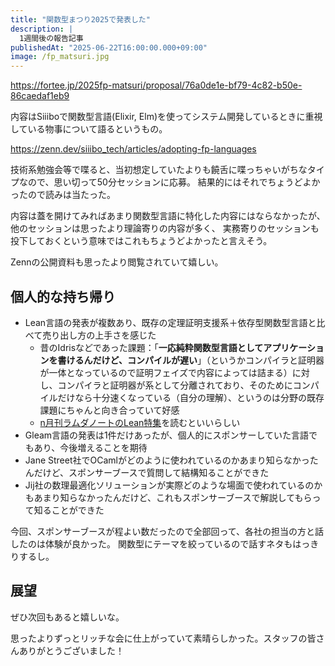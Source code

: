 ```yaml
---
title: "関数型まつり2025で発表した"
description: |
  1週間後の報告記事
publishedAt: "2025-06-22T16:00:00.000+09:00"
image: /fp_matsuri.jpg
---
```


<https://fortee.jp/2025fp-matsuri/proposal/76a0de1e-bf79-4c82-b50e-86caedaf1eb9>

内容はSiiiboで関数型言語(Elixir, Elm)を使ってシステム開発しているときに重視している物事について語るというもの。

<https://zenn.dev/siiibo_tech/articles/adopting-fp-languages>

技術系勉強会等で喋ると、当初想定していたよりも饒舌に喋っちゃいがちなタイプなので、思い切って50分セッションに応募。
結果的にはそれでちょうどよかったので読みは当たった。

内容は蓋を開けてみればあまり関数型言語に特化した内容にはならなかったが、他のセッションは思ったより理論寄りの内容が多く、
実務寄りのセッションも投下しておくという意味ではこれもちょうどよかったと言えそう。

Zennの公開資料も思ったより閲覧されていて嬉しい。

## 個人的な持ち帰り

- Lean言語の発表が複数あり、既存の定理証明支援系＋依存型関数型言語と比べて売り出し方の上手さを感じた
  - 昔のIdrisなどであった課題：「**一応純粋関数型言語としてアプリケーションを書けるんだけど、コンパイルが遅い**」（というかコンパイラと証明器が一体となっているので証明フェイズで内容によっては詰まる）に対し、コンパイラと証明器が系として分離されており、そのためにコンパイルだけなら十分速くなっている（自分の理解）、というのは分野の既存課題にちゃんと向き合っていて好感
  - [n月刊ラムダノートのLean特集](https://www.lambdanote.com/products/n-vol-5-no-1)を読むといいらしい
- Gleam言語の発表は1件だけあったが、個人的にスポンサーしていた言語でもあり、今後増えることを期待
- Jane Street社でOCamlがどのように使われているのかあまり知らなかったんだけど、スポンサーブースで質問して結構知ることができた
- Jij社の数理最適化ソリューションが実際どのような場面で使われているのかもあまり知らなかったんだけど、これもスポンサーブースで解説してもらって知ることができた

今回、スポンサーブースが程よい数だったので全部回って、各社の担当の方と話したのは体験が良かった。
関数型にテーマを絞っているので話すネタもはっきりするし。

## 展望

ぜひ次回もあると嬉しいな。

思ったよりずっとリッチな会に仕上がっていて素晴らしかった。スタッフの皆さんありがとうございました！
